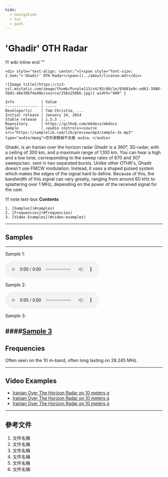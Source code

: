 ```yaml
---
hide:
  - navigation
  - toc
  - path
---
```


# **'Ghadir' OTH Radar**

!!! wiki inline end ""

    <div style="text-align: center;">[<span style="font-size: 1.5em;">'Ghadir' OTH Radar</span>](../about/license.md)</div>

    ![Image title](https://is3-ssl.mzstatic.com/image/thumb/Purple113/v4/93/60/1e/93601e9c-ed61-3988-5bd1-48e38bf4a40e/source/256x256bb.jpg){ width="400" }

    Info            | Value
    --------------- | -----
    Developer(s)    | Tom Christie, ...
    Initial release | January 24, 2014
    Stable release  | 1.5.3 ...
    Repository      | https://github.com/mkdocs/mkdocs
    Sample          | <audio controls><source src="https://samplelib.com/lib/preview/mp3/sample-3s.mp3" type="audio/mpeg">您的瀏覽器不支援 audio。</audio>

Ghadir, is an Iranian over the horizon radar Ghadir is a 360°, 3D-radar, with a ceiling of 300 km, and a maximum range of 1,100 km. You can hear a high and a low tone, corresponding to the sweep rates of 870 and 307 sweeps/sec. sent in two separated bursts.
Unlike other OTHR's, Ghadir doesn't use FMCW modulation. Instead, it uses a shaped pulsed system which makes the edges of the signal hard to define. Because of this, the bandwidth of this signal can vary greatly, ranging from around 60 kHz to splattering over 1 MHz, depending on the power of the received signal for the user.

!!! note text-box
**Contents**

    1. [Samples](#samples)
    2. [Frequencies](#frequencies)
    3. [Video Examples](#video-examples)

---

## Samples

---

Sample 1:

<audio controls>
  <source src="https://samplelib.com/lib/preview/mp3/sample-3s.mp3" type="audio/mpeg">
  您的瀏覽器不支援 audio。
</audio>

Sample 2:

<audio controls>
  <source src="https://samplelib.com/lib/preview/mp3/sample-3s.mp3" type="audio/mpeg">
  您的瀏覽器不支援 audio。
</audio>

Sample 3:

## ####[Sample 3](../about/license.md)

## Frequencies

Often seen on the 10 m-band, often long lasting on 28.245 MHz.

---

## Video Examples

- [Iranian Over The Horizon Radar on 10 meters g](../about/license.md)
- [Iranian Over The Horizon Radar on 10 meters g](../about/license.md)
- [Iranian Over The Horizon Radar on 10 meters g](../about/license.md)

---

## 參考文件

1. 文件名稱
2. 文件名稱
3. 文件名稱
4. 文件名稱
5. 文件名稱
6. 文件名稱
